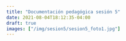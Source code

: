 ```yaml
---
title: "Documentación pedagógica sesión 5"
date: 2021-08-04T18:12:35-04:00
draft: true
images: ["/img/sesion5/sesion5_foto1.jpg"]
---
```

